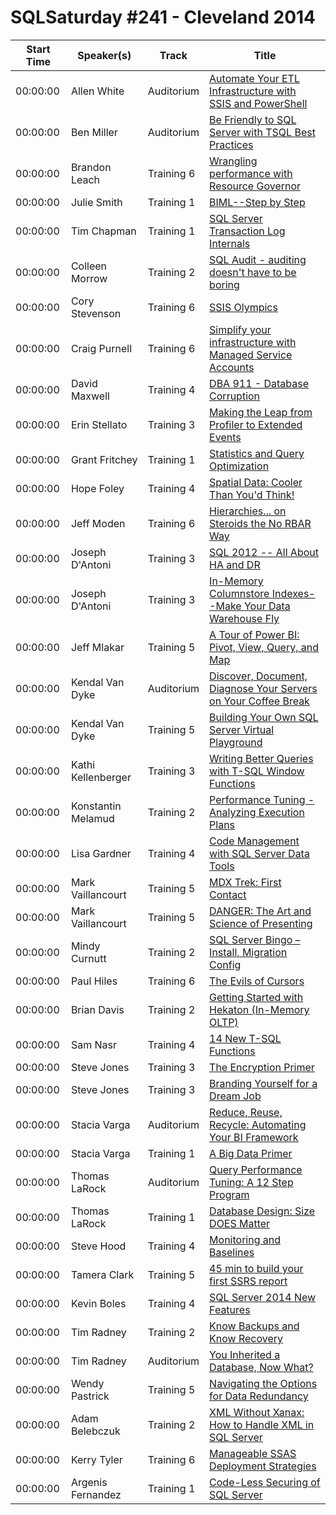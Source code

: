 # SQLSaturday #241 - Cleveland 2014
Start Time|Speaker(s)|Track|Title
---|---|---|---
00:00:00|Allen White| Auditorium|[Automate Your ETL Infrastructure with SSIS and PowerShell](10038.md)
00:00:00|Ben Miller| Auditorium|[Be Friendly to SQL Server with TSQL Best Practices](10246.md)
00:00:00|Brandon Leach|Training 6|[Wrangling performance with Resource Governor](10668.md)
00:00:00|Julie Smith|Training 1|[BIML--Step by Step](11115.md)
00:00:00|Tim Chapman|Training 1|[SQL Server Transaction Log Internals](11403.md)
00:00:00|Colleen Morrow|Training 2|[SQL Audit - auditing doesn't have to be boring](11766.md)
00:00:00|Cory Stevenson|Training 6|[SSIS Olympics](11876.md)
00:00:00|Craig Purnell|Training 6|[Simplify your infrastructure with Managed Service Accounts](12008.md)
00:00:00|David Maxwell|Training 4|[DBA 911 - Database Corruption](13319.md)
00:00:00|Erin Stellato|Training 3|[Making the Leap from Profiler to Extended Events](13936.md)
00:00:00|Grant Fritchey|Training 1|[Statistics and Query Optimization](14739.md)
00:00:00|Hope Foley|Training 4|[Spatial Data: Cooler Than You'd Think!](14998.md)
00:00:00|Jeff Moden|Training 6|[Hierarchies... on Steroids the No RBAR Way](16043.md)
00:00:00|Joseph D'Antoni|Training 3|[SQL 2012 -- All About HA and DR](16192.md)
00:00:00|Joseph D'Antoni|Training 3|[In-Memory Columnstore Indexes--Make Your Data Warehouse Fly ](16193.md)
00:00:00|Jeff Mlakar|Training 5|[A Tour of Power BI: Pivot, View, Query, and Map](16275.md)
00:00:00|Kendal Van Dyke| Auditorium|[Discover, Document,  Diagnose Your Servers on Your Coffee Break](18064.md)
00:00:00|Kendal Van Dyke|Training 5|[Building Your Own SQL Server Virtual Playground](18065.md)
00:00:00|Kathi Kellenberger|Training 3|[Writing Better Queries with T-SQL Window Functions](18406.md)
00:00:00|Konstantin Melamud|Training 2|[Performance Tuning - Analyzing Execution Plans](18548.md)
00:00:00|Lisa Gardner|Training 4|[Code Management with SQL Server Data Tools](19162.md)
00:00:00|Mark Vaillancourt|Training 5|[MDX Trek: First Contact](19637.md)
00:00:00|Mark Vaillancourt|Training 5|[DANGER: The Art and Science of Presenting](19638.md)
00:00:00|Mindy Curnutt|Training 2|[SQL Server Bingo – Install, Migration  Config](20767.md)
00:00:00|Paul Hiles|Training 6|[The Evils of Cursors ](22102.md)
00:00:00|Brian Davis|Training 2|[Getting Started with Hekaton (In-Memory OLTP)](22651.md)
00:00:00|Sam Nasr|Training 4|[14 New T-SQL Functions](23858.md)
00:00:00|Steve Jones|Training 3|[The Encryption Primer](24509.md)
00:00:00|Steve Jones|Training 3|[Branding Yourself for a Dream Job](24510.md)
00:00:00|Stacia Varga| Auditorium|[Reduce, Reuse, Recycle: Automating Your BI Framework](24664.md)
00:00:00|Stacia Varga|Training 1|[A Big Data Primer](24665.md)
00:00:00|Thomas LaRock| Auditorium|[Query Performance Tuning: A 12 Step Program](25138.md)
00:00:00|Thomas LaRock|Training 1|[Database Design: Size DOES Matter](25139.md)
00:00:00|Steve Hood|Training 4|[Monitoring and Baselines](25799.md)
00:00:00|Tamera Clark|Training 5|[45 min to build your first SSRS report](25999.md)
00:00:00|Kevin Boles|Training 4|[SQL Server 2014 New Features](26203.md)
00:00:00|Tim Radney|Training 2|[Know Backups and Know Recovery](26715.md)
00:00:00|Tim Radney| Auditorium|[You Inherited a Database, Now What?](26716.md)
00:00:00|Wendy Pastrick|Training 5|[Navigating the Options for Data Redundancy](27808.md)
00:00:00|Adam Belebczuk|Training 2|[XML Without Xanax: How to Handle XML in SQL Server](8975.md)
00:00:00|Kerry Tyler|Training 6|[Manageable SSAS Deployment Strategies](9079.md)
00:00:00|Argenis Fernandez|Training 1|[Code-Less Securing of SQL Server](9771.md)
